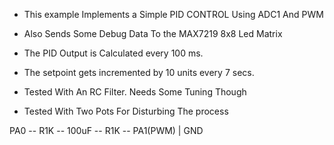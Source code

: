 * This example Implements a Simple PID CONTROL Using ADC1 And PWM
* Also Sends Some Debug Data To the MAX7219 8x8 Led Matrix	 
* The PID Output is Calculated  every 100 ms.
* The setpoint gets incremented by 10 units every 7 secs.


* Tested With An RC Filter. Needs Some Tuning Though
* Tested With Two Pots For Disturbing The process    		

PA0 -- R1K -- 100uF -- R1K -- PA1(PWM) 
		|
	       GND	


